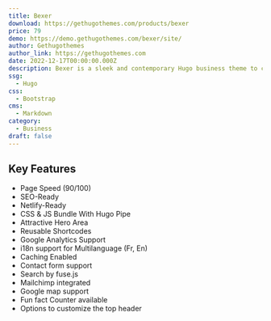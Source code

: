 ```yaml
---
title: Bexer
download: https://gethugothemes.com/products/bexer
price: 79
demo: https://demo.gethugothemes.com/bexer/site/
author: Gethugothemes
author_link: https://gethugothemes.com
date: 2022-12-17T00:00:00.000Z
description: Bexer is a sleek and contemporary Hugo business theme to create the perfect website for any service. You will get Home, About, service, blog, and contact pages in this excellent theme.
ssg:
  - Hugo
css:
  - Bootstrap
cms:
  - Markdown
category:
  - Business
draft: false
---
```


## Key Features

- Page Speed (90/100)
- SEO-Ready
- Netlify-Ready
- CSS & JS Bundle With Hugo Pipe
- Attractive Hero Area
- Reusable Shortcodes
- Google Analytics Support
- i18n support for Multilanguage (Fr, En)
- Caching Enabled
- Contact form support
- Search by fuse.js
- Mailchimp integrated
- Google map support
- Fun fact Counter available
- Options to customize the top header
